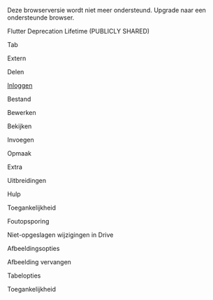 
Deze browserversie wordt niet meer ondersteund. Upgrade naar een ondersteunde browser.

Flutter Deprecation Lifetime (PUBLICLY SHARED)

Tab

Extern

Delen

[Inloggen](https://accounts.google.com/ServiceLogin?service=wise&passive=1209600&osid=1&continue=https://docs.google.com/document/d/1Gc3ecrMghzc7WU4pgzKB8uBaTPpRdWfozn0otBbxR7s/edit?usp%3Dsharing&followup=https://docs.google.com/document/d/1Gc3ecrMghzc7WU4pgzKB8uBaTPpRdWfozn0otBbxR7s/edit?usp%3Dsharing&ltmpl=docs&ec=GAZAGQ)

Bestand

Bewerken

Bekijken

Invoegen

Opmaak

Extra

Uitbreidingen

Hulp

Toegankelijkheid

Foutopsporing

Niet-opgeslagen wijzigingen in Drive

Afbeeldingsopties

Afbeelding vervangen

Tabelopties

Toegankelijkheid